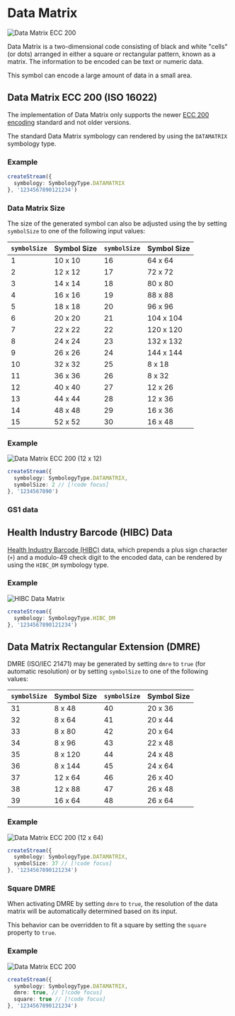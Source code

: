 # Data Matrix

![Data Matrix ECC 200](/assets/barcodes/datamatrix.svg)

Data Matrix is a two-dimensional code consisting of black and white "cells" (or dots) arranged in either a square or rectangular pattern, known as a matrix. The information to be encoded can be text or numeric data.

This symbol can encode a large amount of data in a small area.

## Data Matrix ECC 200 (ISO 16022)

The implementation of Data Matrix only supports the newer [ECC 200 encoding](https://www.barcodefaq.com/2d/data-matrix/) standard and not older versions.

The standard Data Matrix symbology can rendered by using the `DATAMATRIX` symbology type.

### Example

```ts
createStream({
  symbology: SymbologyType.DATAMATRIX
}, '1234567890121234')
```

### Data Matrix Size

The size of the generated symbol can also be adjusted using the by setting `symbolSize` to one of the following input values:

| `symbolSize` | Symbol Size | `symbolSize` | Symbol Size |
|--------------|-------------|--------------|-------------|
| 1            | 10 x 10     | 16           | 64 x 64     |
| 2            | 12 x 12     | 17           | 72 x 72     |
| 3            | 14 x 14     | 18           | 80 x 80     |
| 4            | 16 x 16     | 19           | 88 x 88     |
| 5            | 18 x 18     | 20           | 96 x 96     |
| 6            | 20 x 20     | 21           | 104 x 104   |
| 7            | 22 x 22     | 22           | 120 x 120   |
| 8            | 24 x 24     | 23           | 132 x 132   |
| 9            | 26 x 26     | 24           | 144 x 144   |
| 10           | 32 x 32     | 25           | 8 x 18      |
| 11           | 36 x 36     | 26           | 8 x 32      |
| 12           | 40 x 40     | 27           | 12 x 26     |
| 13           | 44 x 44     | 28           | 12 x 36     |
| 14           | 48 x 48     | 29           | 16 x 36     |
| 15           | 52 x 52     | 30           | 16 x 48     |

### Example

![Data Matrix ECC 200 (12 x 12)](/assets/barcodes/datamatrix-12x12.svg)

```ts
createStream({
  symbology: SymbologyType.DATAMATRIX,
  symbolSize: 2 // [!code focus]
}, '1234567890')
```

### GS1 data

<!--@include: ./partials/gs1.md-->

## Health Industry Barcode (HIBC) Data

[Health Industry Barcode (HIBC)](one-dimensional.md#hibc-code-39) data, which prepends a plus sign character (`+`) and a modulo-49 check digit to the encoded data, can be rendered by using the `HIBC_DM` symbology type.

### Example

![HIBC Data Matrix](/assets/barcodes/datamatrix-hibc.svg)

```ts
createStream({
  symbology: SymbologyType.HIBC_DM
}, '1234567890121234')
```

## Data Matrix Rectangular Extension (DMRE)

DMRE (ISO/IEC 21471) may be generated by setting `dmre` to `true` (for automatic resolution) or by setting `symbolSize` to one of the following values:

| `symbolSize` | Symbol Size | `symbolSize` | Symbol Size |
|--------------|-------------|--------------|-------------|
| 31           | 8 x 48      | 40           | 20 x 36     |
| 32           | 8 x 64      | 41           | 20 x 44     |
| 33           | 8 x 80      | 42           | 20 x 64     |
| 34           | 8 x 96      | 43           | 22 x 48     |
| 35           | 8 x 120     | 44           | 24 x 48     |
| 36           | 8 x 144     | 45           | 24 x 64     |
| 37           | 12 x 64     | 46           | 26 x 40     |
| 38           | 12 x 88     | 47           | 26 x 48     |
| 39           | 16 x 64     | 48           | 26 x 64     |

### Example

![Data Matrix ECC 200 (12 x 64)](/assets/barcodes/datamatrix-12x64.svg)

```ts
createStream({
  symbology: SymbologyType.DATAMATRIX,
  symbolSize: 37 // [!code focus]
}, '1234567890121234')
```

### Square DMRE

When activating DMRE by setting `dmre` to `true`, the resolution of the data matrix will be automatically determined based on its input.

This behavior can be overridden to fit a square by setting the `square` property to `true`.

### Example

![Data Matrix ECC 200](/assets/barcodes/dmre.svg)

```ts
createStream({
  symbology: SymbologyType.DATAMATRIX,
  dmre: true, // [!code focus]
  square: true // [!code focus]
}, '1234567890121234')
```
